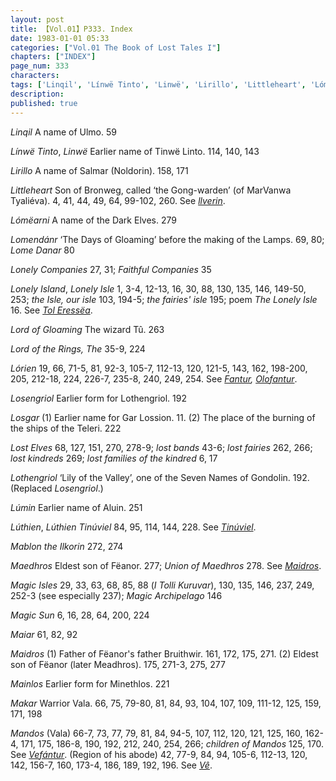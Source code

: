 ```yaml
---
layout: post
title: 【Vol.01】P333. Index
date: 1983-01-01 05:33
categories: ["Vol.01 The Book of Lost Tales I"]
chapters: ["INDEX"]
page_num: 333
characters: 
tags: ['Linqil', 'Línwë Tinto', 'Linwë', 'Lirillo', 'Littleheart', 'Lómëarni', 'Lome Danar', 'Lomendánr', 'Lonely Companies', 'Faithful Companies', 'Lonely Island', 'Lonely Isle', 'the Isle', 'our isle', 'the fairies’ isle', 'The Lonely Isle', 'Lord of Gloaming', 'Lord of the Rings, The', 'Lórien', 'Losengriol', 'Losgar', 'Lost Elves', 'lost bands', 'lost fairies', 'lost kindreds', 'lost families of the kindred', 'Lothengriol', 'Lúmin', 'Lúthien', 'Lúthien Tinúviel', 'Mablon the Ilkorin', 'Maedhros', 'Union of Maedhros', 'Magic Isles', 'I Tolli Kuruvar', 'Magic Archipelago', 'Magic Sun', 'Maiar', 'Maidros', 'Mainlos', 'Makar', 'Mandos', 'children of Mandos']
description: 
published: true
---
```


<I>Linqil</I> A name of Ulmo. 59

<I>Línwë Tinto</I>, <I>Linwë</I> Earlier name of Tinwë Linto. 114, 140, 143

<I>Lirillo</I> A name of Salmar (Noldorin). 158, 171

<I>Littleheart</I> Son of Bronweg, called ‘the Gong-warden’ (of MarVanwa Tyaliéva). 4, 41, 44, 49, 64, 99-102, 260. See <I>[llverin]({{site.baseurl}}/tags#llverin)</I>.

<I>Lómëarni</I> A name of the Dark Elves. 279

<I>Lomendánr</I> ‘The Days of Gloaming’ before the making of the Lamps. 69, 80; <I>Lome Danar</I> 80

<I>Lonely Companies</I> 27, 31; <I>Faithful Companies</I> 35

<I>Lonely Island</I>, <I>Lonely Isle</I> 1, 3-4, 12-13, 16, 30, 88, 130, 135, 146, 149-50, 253; <I>the Isle, our isle</I> 103, 194-5; <I>the fairies' isle</I> 195; poem <I>The Lonely Isle</I> 16. See <I>[Tol Eressëa]({{site.baseurl}}/tags#Tol%20Eressëa)</I>.

<I>Lord of Gloaming</I> The wizard Tû. 263

<I>Lord of the Rings, The</I> 35-9, 224

<I>Lórien</I> 19, 66, 71-5, 81, 92-3, 105-7, 112-13, 120, 121-5, 143, 162, 198-200, 205, 212-18, 224, 226-7, 235-8, 240, 249, 254. See <I>[Fantur]({{site.baseurl}}/tags#Fantur), [Olofantur]({{site.baseurl}}/tags#Olofantur)</I>.

<I>Losengriol</I> Earlier form for Lothengriol. 192

<I>Losgar</I> (1) Earlier name for Gar Lossion. 11. (2) The place of the burning of the ships of the Teleri. 222

<I>Lost Elves</I> 68, 127, 151, 270, 278-9; <I>lost bands</I> 43-6; <I>lost fairies</I> 262, 266; <I>lost kindreds</I> 269; <I>lost families of the kindred</I> 6, 17

<I>Lothengriol</I> ‘Lily of the Valley’, one of the Seven Names of Gondolin. 192. (Replaced <I>Losengriol</I>.)

<I>Lúmin</I> Earlier name of Aluin. 251

<I>Lúthien</I>, <I>Lúthien Tinúviel</I> 84, 95, 114, 144, 228. See <I>[Tinúviel]({{site.baseurl}}/tags#Tinúviel)</I>.

<I>Mablon the Ilkorin</I> 272, 274

<I>Maedhros</I> Eldest son of Fëanor. 277; <I>Union of Maedhros</I> 278. See <I>[Maidros]({{site.baseurl}}/tags#Maidros)</I>.

<I>Magic Isles</I> 29, 33, 63, 68, 85, 88 (<I>I Tolli Kuruvar</I>), 130, 135, 146, 237, 249, 252-3 (see especially 237); <I>Magic Archipelago</I> 146

<I>Magic Sun</I> 6, 16, 28, 64, 200, 224

<I>Maiar</I> 61, 82, 92

<I>Maidros</I> (1) Father of Fëanor's father Bruithwir. 161, 172, 175, 271. (2) Eldest son of Fëanor (later Meadhros). 175, 271-3, 275, 277

<I>Mainlos</I> Earlier form for Minethlos. 221

<I>Makar</I> Warrior Vala. 66, 75, 79-80, 81, 84, 93, 104, 107, 109, 111-12, 125, 159, 171, 198

<I>Mandos</I> (Vala) 66-7, 73, 77, 79, 81, 84, 94-5, 107, 112, 120, 121, 125, 160, 162-4, 171, 175, 186-8, 190, 192, 212, 240, 254, 266; <I>children of Mandos</I> 125, 170. See <I>[Vefántur]({{site.baseurl}}/tags#Vefántur)</I>. (Region of his abode) 42, 77-9, 84, 94, 105-6, 112-13, 120, 142, 156-7, 160, 173-4, 186, 189, 192, 196. See <I>[Vê]({{site.baseurl}}/tags#Vê)</I>.


